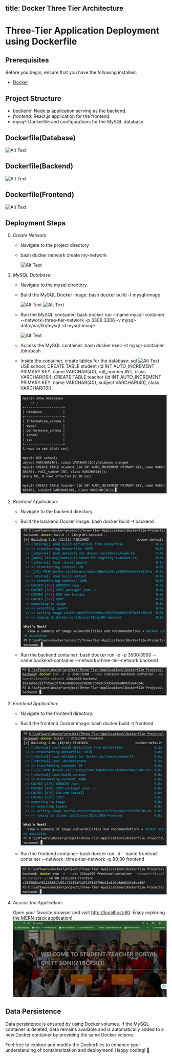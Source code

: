 title: Docker Three Tier Architecture 
---

# Three-Tier Application Deployment using Dockerfile


## Prerequisites

Before you begin, ensure that you have the following installed:

- [Docker](https://www.docker.com/get-started)
  
## Project Structure

- *backend*: Node.js application serving as the backend.
- *frontend*: React.js application for the frontend.
- *mysql*: Dockerfile and configurations for the MySQL database.

## Dockerfile(Database)
![Alt Text](https://DGkapse/DGkapse.github.io/blob/master/images/1.png)


## Dockerfile(Backend)
![Alt Text](https://raw.githubusercontent.com/Being-Reprobate/being-reprobate.github.io/blob/master/images/backend%20dockerfile.png)
## Dockerfile(Frontend)
![Alt Text](https://raw.githubusercontent.com/Being-Reprobate/being-reprobate.github.io/blob/master/images/frontend%20dockerfile.png)
## Deployment Steps
0. *Create Network*
   - Navigate to the project directory
   - bash
     docker network create my-network
     
     ![Alt Text](https://raw.githubusercontent.com/Being-Reprobate/being-reprobate.github.io/blob/master/images/network%20create%20.png)
1. *MySQL Database:*

   - Navigate to the mysql directory.
   - Build the MySQL Docker image:
     bash
     docker build -t mysql-image .
     
     
     ![Alt Text](https://raw.githubusercontent.com/Being-Reprobate/being-reprobate.github.io/blob/master/images/database%20image%20build1.png)
     ![Alt Text](https://raw.githubusercontent.com/Being-Reprobate/being-reprobate.github.io/blob/master/images/database%20image%20build2.png)

     
   - Run the MySQL container:
     bash
     docker run --name mysql-container --network=three-tier-network -p 3306:3306 -v mysql-data:/var/lib/mysql -d mysql-image
     
     ![Alt Text](https://raw.githubusercontent.com/Being-Reprobate/being-reprobate.github.io/blob/master/images/database%20container%20creation.png)
   - Access the MySQL container:
     bash
     docker exec -it mysql-container /bin/bash
     
   - Inside the container, create tables for the database:
     sql
     ![Alt Text](https://raw.githubusercontent.com/DGkapse/DGkapse.github.io/blob/master/images/1.png)
     USE school;
     CREATE TABLE student (id INT AUTO_INCREMENT PRIMARY KEY, name VARCHAR(40), roll_number INT, class VARCHAR(16));
     CREATE TABLE teacher (id INT AUTO_INCREMENT PRIMARY KEY, name VARCHAR(40), subject VARCHAR(40), class VARCHAR(16));
     
     ![Alt Text](https://raw.githubusercontent.com/chitt31/chitt31.github.io/master/images/25.PNG)
2. *Backend Application:*

   - Navigate to the backend directory.
   - Build the backend Docker image:
     bash
     docker build -t backend .
     
     ![Alt Text](https://raw.githubusercontent.com/chitt31/chitt31.github.io/master/images/26.PNG)
   - Run the backend container:
     bash
     docker run -d -p 3500:3500 --name backend-container --network=three-tier-network backend
     
     ![Alt Text](https://raw.githubusercontent.com/chitt31/chitt31.github.io/master/images/27.PNG)
3. *Frontend Application:*

   - Navigate to the frontend directory.
   - Build the frontend Docker image:
     bash
     docker build -t frontend .
     
     ![Alt Text](https://raw.githubusercontent.com/chitt31/chitt31.github.io/master/images/28.PNG)
   - Run the frontend container:
     bash
     docker run -d --name frontend-container --network=three-tier-network -p 80:80 frontend
     
     ![Alt Text](https://raw.githubusercontent.com/chitt31/chitt31.github.io/master/images/29.PNG)
4. *Access the Application:*

   Open your favorite browser and visit [http://localhost:80](http://localhost:80). Enjoy exploring the MERN stack application!
   ![Alt Text](https://raw.githubusercontent.com/chitt31/chitt31.github.io/master/images/36.PNG)

    
## Data Persistence

Data persistence is ensured by using Docker volumes. If the MySQL container is deleted, data remains available and is automatically added to a new Docker container by providing the same Docker volume.

Feel free to explore and modify the Dockerfiles to enhance your understanding of containerization and deployment! Happy coding! 🚀
